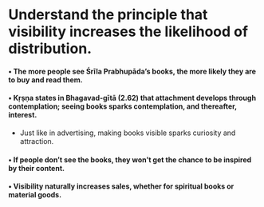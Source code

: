 # Understand the principle that visibility increases the likelihood of distribution.

#### • The more people see Śrīla Prabhupāda’s books, the more likely they are to buy and read them.

#### • Kṛṣṇa states in Bhagavad-gītā (2.62) that attachment develops through contemplation; seeing books sparks contemplation, and thereafter, interest.

* Just like in advertising, making books visible sparks curiosity and attraction.

#### • If people don’t see the books, they won’t get the chance to be inspired by their content.

#### • Visibility naturally increases sales, whether for spiritual books or material goods.
